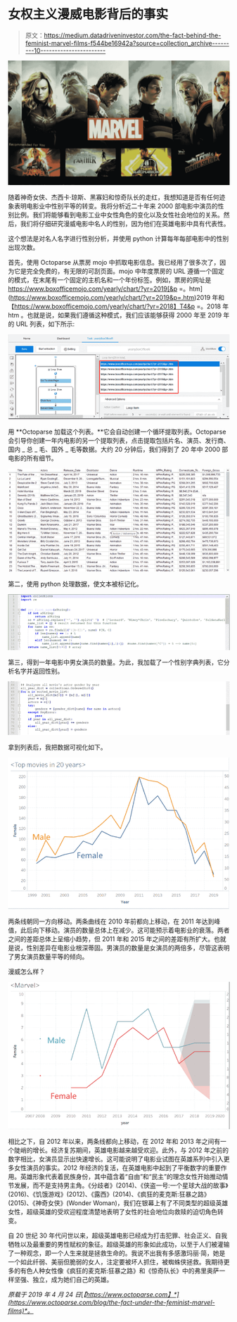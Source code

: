# 女权主义漫威电影背后的事实

> 原文：<https://medium.datadriveninvestor.com/the-fact-behind-the-feminist-marvel-films-f544be16942a?source=collection_archive---------10----------------------->

![](img/5da4421296ff49fe23039f55e6c1c121.png)

随着神奇女侠、杰西卡·琼斯、黑寡妇和惊奇队长的走红，我想知道是否有任何迹象表明电影业中性别平等的转变。我将分析近二十年来 2000 部电影中演员的性别比例。我们将能够看到电影工业中女性角色的变化以及女性社会地位的关系。然后，我们将仔细研究漫威电影中名人的性别，因为他们在英雄电影中具有代表性。

这个想法是对名人名字进行性别分析，并使用 python 计算每年每部电影中的性别出现次数。

首先，使用 Octoparse 从票房 mojo 中抓取电影信息。我已经用了很多次了，因为它是完全免费的，有无限的可刮页面。mojo 中年度票房的 URL 遵循一个固定的模式，在末尾有一个固定的主机名和一个年份标签。例如，票房的网址是 https://www.boxofficemojo.com/yearly/chart/?yr=2019[&p =。htm](https://www.boxofficemojo.com/yearly/chart/?yr=2019&p=.htm)2019 年和【https://www.boxofficemojo.com/yearly/chart/?yr=2018】T4&p =。2018 年 htm 。也就是说，如果我们遵循这种模式，我们应该能够获得 2000 年至 2019 年的 URL 列表，如下所示:

![](img/5e2788fdab6bf81ad0e63ca452511963.png)

用 **Octoparse 加载这个列表。**它会自动创建一个循环提取列表。Octoparse 会引导你创建一年内电影的另一个提取列表，点击提取包括片名、演员、发行商、国内 _ 总 _ 毛、国外 _ 毛等数据。大约 20 分钟后，我们得到了 20 年中 2000 部电影的所有细节。

![](img/9afb5e729993f50d2a402e88c4b47ea9.png)

第二，使用 python 处理数据，使文本被标记化。

![](img/126ee96d7bb0d4a51ee2af39c44495e9.png)

第三，得到一年电影中男女演员的数量。为此，我加载了一个性别字典列表，它分析名字并返回性别。

![](img/1506d81a3a3a9aa77e644a860ea32269.png)

拿到列表后，我把数据可视化如下。

![](img/f5e889c42b8d312ea9900d0784d91523.png)

两条线朝同一方向移动。两条曲线在 2010 年前都向上移动，在 2011 年达到峰值，此后向下移动。演员的数量总体上在减少。这可能预示着电影业的衰落。两者之间的差距总体上呈缩小趋势，但 2011 年和 2015 年之间的差距有所扩大。也就是说，性别差异在电影业根深蒂固。男演员的数量是女演员的两倍多，尽管这表明了男女演员数量平等的倾向。

漫威怎么样？

![](img/1bfe80315dae8aa40d274f6a909f0a5f.png)

相比之下，自 2012 年以来，两条线都向上移动，在 2012 年和 2013 年之间有一个陡峭的增长。经济复苏期间，英雄电影越来越受欢迎。此外，与 2012 年之前的数字相比，女演员显示出快速增长。这可能说明了电影业试图在英雄系列中引入更多女性演员的事实。2012 年经济的复活，在英雄电影中起到了平衡数字的重要作用。英雄形象代表着民族身份，其中蕴含着“自由”和“民主”的理念女性开始推动情节发展，而不是支持男主角。《分歧者》(2014)、《侠盗一号:一个星球大战的故事》(2016)、《饥饿游戏》(2012)、《露西》(2014)、《疯狂的麦克斯:狂暴之路》(2015)、《神奇女侠》(Wonder Woman)，我们在银幕上有了不同类型的超级英雄女性，超级英雄的受欢迎程度清楚地表明了女性的社会地位向救赎的迫切角色转变。

自 20 世纪 30 年代问世以来，超级英雄电影已经成为打击犯罪、社会正义、自我牺牲以及最重要的男性赋权的象征。超级英雄的形象如此成功，以至于人们被灌输了一种观念，即一个人生来就是拯救生命的。我说不出我有多感激玛丽·简，她是一个如此纤弱、美丽但脆弱的女人，注定要被坏人抓住，被蜘蛛侠拯救。我期待更多的有色人种女性像《疯狂的麦克斯:狂暴之路》和《惊奇队长》中的弗里奥萨一样坚强、独立，成为她们自己的英雄。

*原载于 2019 年 4 月 24 日*[*【https://www.octoparse.com】*](https://www.octoparse.com/blog/the-fact-under-the-feminist-marvel-films)*。*